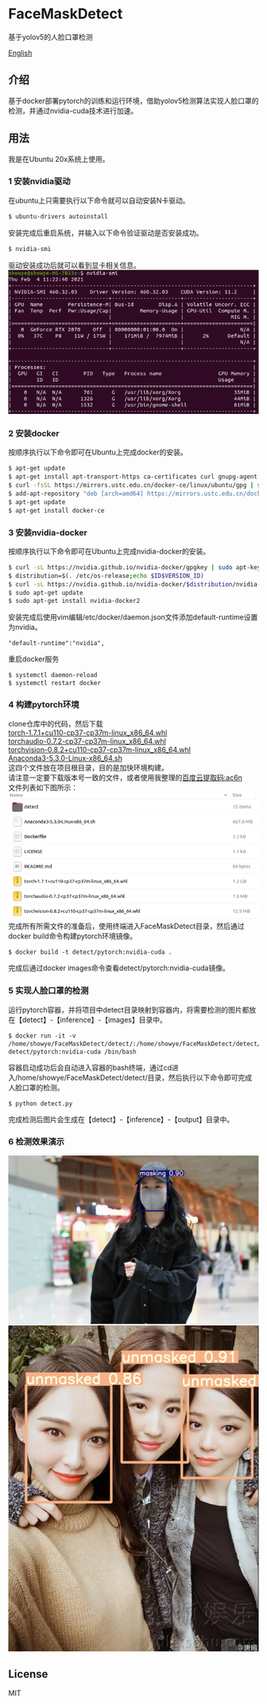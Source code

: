 # FaceMaskDetect
基于yolov5的人脸口罩检测  

[English](README_en.md)

## 介绍
基于docker部署pytorch的训练和运行环境，借助yolov5检测算法实现人脸口罩的检测，并通过nvidia-cuda技术进行加速。

## 用法
我是在Ubuntu 20x系统上使用。
### 1 安装nvidia驱动
在ubuntu上只需要执行以下命令就可以自动安装N卡驱动。
```bash
$ ubuntu-drivers autoinstall
```
安装完成后重启系统，并输入以下命令验证驱动是否安装成功。
```bash
$ nvidia-smi
```
驱动安装成功后就可以看到显卡相关信息。  
![image](https://github.com/cctomato/FaceMaskDetect/blob/main/detect/inference/images/nvidia-smi.png)

### 2 安装docker
按顺序执行以下命令即可在Ubuntu上完成docker的安装。
```bash
$ apt-get update
$ apt-get install apt-transport-https ca-certificates curl gnupg-agent software-properties-common
$ curl -fsSL https://mirrors.ustc.edu.cn/docker-ce/linux/ubuntu/gpg | sudo apt-key add -
$ add-apt-repository "deb [arch=amd64] https://mirrors.ustc.edu.cn/docker-ce/linux/ubuntu $(lsb_release -cs) stable"
$ apt-get update
$ apt-get install docker-ce
```
### 3 安装nvidia-docker
按顺序执行以下命令即可在Ubuntu上完成nvidia-docker的安装。
```bash
$ curl -sL https://nvidia.github.io/nvidia-docker/gpgkey | sudo apt-key add -
$ distribution=$(. /etc/os-release;echo $ID$VERSION_ID)
$ curl -sL https://nvidia.github.io/nvidia-docker/$distribution/nvidia-docker.list | sudo tee /etc/apt/sources.list.d/nvidia-docker.list
$ sudo apt-get update
$ sudo apt-get install nvidia-docker2
```
安装完成后使用vim编辑/etc/docker/daemon.json文件添加default-runtime设置为nvidia。
```
"default-runtime":"nvidia",
```
重启docker服务
```
$ systemctl daemon-reload
$ systemctl restart docker
```
### 4 构建pytorch环境
clone仓库中的代码，然后下载  
[torch-1.7.1+cu110-cp37-cp37m-linux_x86_64.whl](https://download.pytorch.org/whl/torch_stable.html)  
[torchaudio-0.7.2-cp37-cp37m-linux_x86_64.whl](https://download.pytorch.org/whl/torch_stable.html)  
[torchvision-0.8.2+cu110-cp37-cp37m-linux_x86_64.whl](https://download.pytorch.org/whl/torch_stable.html)  
[Anaconda3-5.3.0-Linux-x86_64.sh](https://mirrors.tuna.tsinghua.edu.cn/anaconda/archive/)  
这四个文件放在项目根目录，目的是加快环境构建。  
请注意一定要下载版本号一致的文件，或者使用我整理的[百度云提取码:ac6n](https://pan.baidu.com/s/1q9aKKZgFOK3IJCkF3Cn0dA)  
文件列表如下图所示：  
![image](https://github.com/cctomato/FaceMaskDetect/blob/main/detect/inference/images/file.png)  
完成所有所需文件的准备后，使用终端进入FaceMaskDetect目录，然后通过docker build命令构建pytorch环境镜像。
```
$ docker build -t detect/pytorch:nvidia-cuda .
```
完成后通过docker images命令查看detect/pytorch:nvidia-cuda镜像。

### 5 实现人脸口罩的检测
运行pytorch容器，并将项目中detect目录映射到容器内，将需要检测的图片都放在【detect】-【inference】-【images】目录中。
```
$ docker run -it -v /home/showye/FaceMaskDetect/detect/:/home/showye/FaceMaskDetect/detect/ detect/pytorch:nvidia-cuda /bin/bash
```
容器启动成功后会自动进入容器的bash终端，通过cd进入/home/showye/FaceMaskDetect/detect/目录，然后执行以下命令即可完成人脸口罩的检测。
```
$ python detect.py
```
完成检测后图片会生成在【detect】-【inference】-【output】目录中。

### 6 检测效果演示
![image](https://github.com/cctomato/FaceMaskDetect/blob/main/detect/inference/output/1.jpg)  
![image](https://github.com/cctomato/FaceMaskDetect/blob/main/detect/inference/output/2.jpg)

## License
MIT
